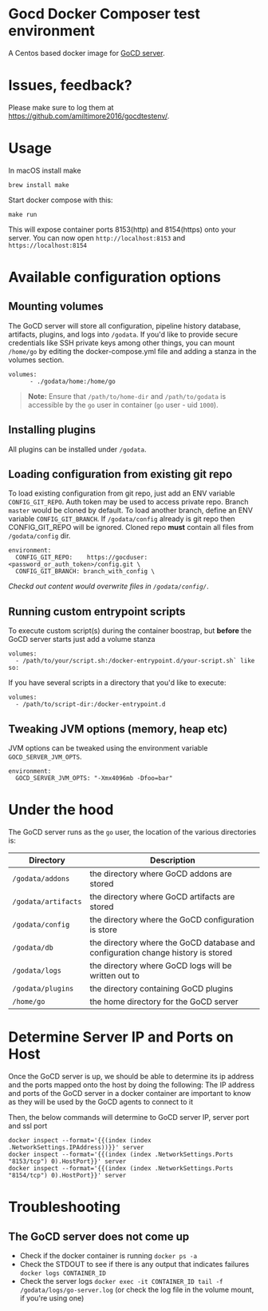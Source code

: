 # Gocd Docker Composer test environment

A Centos based docker image for [GoCD server](https://www.gocd.org).

# Issues, feedback?

Please make sure to log them at https://github.com/amiltimore2016/gocdtestenv/.

# Usage

In macOS install make

```
brew install make
```

Start docker compose with this:

```
make run
```

This will expose container ports 8153(http) and 8154(https) onto your server.
You can now open `http://localhost:8153` and `https://localhost:8154`

# Available configuration options

## Mounting volumes

The GoCD server will store all configuration, pipeline history database,
artifacts, plugins, and logs into `/godata`. If you'd like to provide secure
credentials like SSH private keys among other things, you can mount  `/home/go`
by editing the docker-compose.yml file and adding a stanza in the volumes section.

```file
volumes:
      - ./godata/home:/home/go
```

> **Note:** Ensure that `/path/to/home-dir` and `/path/to/godata` is accessible by the `go` user in container (`go` user - uid `1000`).

## Installing plugins

All plugins can be installed under `/godata`.

## Loading configuration from existing git repo
To load existing configuration from git repo, just add an ENV variable `CONFIG_GIT_REPO`.
Auth token may be used to access private repo. Branch `master` would be cloned by default.
To load another branch, define an ENV variable `CONFIG_GIT_BRANCH`.
If `/godata/config` already is git repo then CONFIG_GIT_REPO will be ignored.
Cloned repo **must** contain all files from `/godata/config` dir.

```file
environment:
  CONFIG_GIT_REPO:    https://gocduser:<password_or_auth_token>/config.git \
  CONFIG_GIT_BRANCH: branch_with_config \
```
*Checkd out content would overwrite files in `/godata/config/`*.


## Running custom entrypoint scripts

To execute custom script(s) during the container boostrap, but **before** the GoCD server starts just add a volume stanza

```file
volumes:
  - /path/to/your/script.sh:/docker-entrypoint.d/your-script.sh` like so:
```

If you have several scripts in a directory that you'd like to execute:

```file
volumes: 
  - /path/to/script-dir:/docker-entrypoint.d
```

## Tweaking JVM options (memory, heap etc)

JVM options can be tweaked using the environment variable `GOCD_SERVER_JVM_OPTS`.

```file
environment:
  GOCD_SERVER_JVM_OPTS: "-Xmx4096mb -Dfoo=bar" 
```

# Under the hood

The GoCD server runs as the `go` user, the location of the various directories is:

| Directory           | Description                                                                      |
|---------------------|----------------------------------------------------------------------------------|
| `/godata/addons`    | the directory where GoCD addons are stored                                       |
| `/godata/artifacts` | the directory where GoCD artifacts are stored                                    |
| `/godata/config`    | the directory where the GoCD configuration is store                              |
| `/godata/db`        | the directory where the GoCD database and configuration change history is stored |
| `/godata/logs`      | the directory where GoCD logs will be written out to                             |
| `/godata/plugins`   | the directory containing GoCD plugins                                            |
| `/home/go`          | the home directory for the GoCD server                                           |

# Determine Server IP and Ports on Host

Once the GoCD server is up, we should be able to determine its ip address and the ports mapped onto the host by doing the following:
The IP address and ports of the GoCD server in a docker container are important to know as they will be used by the GoCD agents to connect to it

Then, the below commands will determine to GoCD server IP, server port and ssl port
```shell
docker inspect --format='{{(index (index .NetworkSettings.IPAddress))}}' server
docker inspect --format='{{(index (index .NetworkSettings.Ports "8153/tcp") 0).HostPort}}' server
docker inspect --format='{{(index (index .NetworkSettings.Ports "8154/tcp") 0).HostPort}}' server
```

# Troubleshooting

## The GoCD server does not come up

- Check if the docker container is running `docker ps -a`
- Check the STDOUT to see if there is any output that indicates failures `docker logs CONTAINER_ID`
- Check the server logs `docker exec -it CONTAINER_ID tail -f /godata/logs/go-server.log` (or check the log file in the volume mount, if you're using one)


